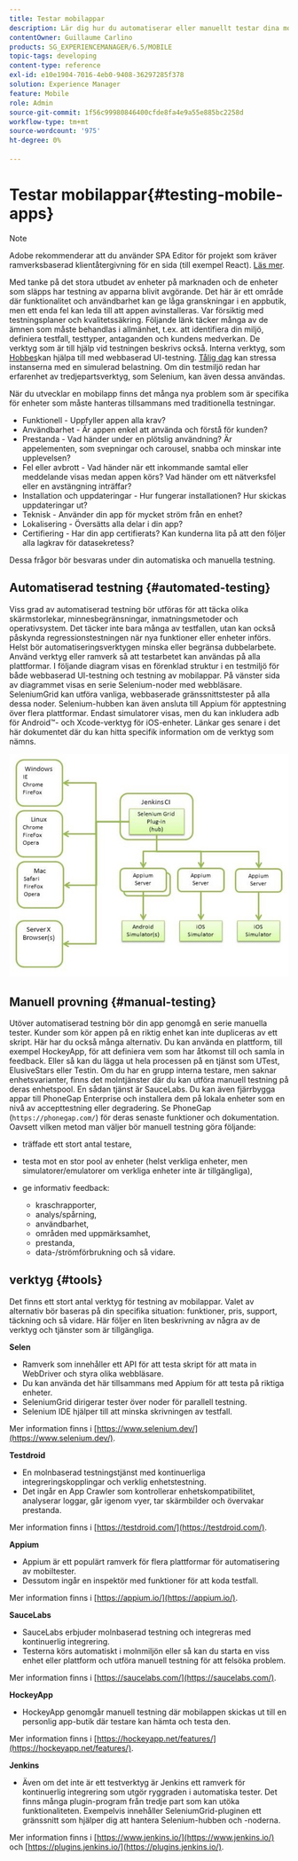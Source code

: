 ```yaml
---
title: Testar mobilappar
description: Lär dig hur du automatiserar eller manuellt testar dina mobilappar med olika verktyg.
contentOwner: Guillaume Carlino
products: SG_EXPERIENCEMANAGER/6.5/MOBILE
topic-tags: developing
content-type: reference
exl-id: e10e1904-7016-4eb0-9408-36297285f378
solution: Experience Manager
feature: Mobile
role: Admin
source-git-commit: 1f56c99980846400cfde8fa4e9a55e885bc2258d
workflow-type: tm+mt
source-wordcount: '975'
ht-degree: 0%

---
```


# Testar mobilappar{#testing-mobile-apps}

>[!NOTE]
>
>Adobe rekommenderar att du använder SPA Editor för projekt som kräver ramverksbaserad klientåtergivning för en sida (till exempel React). [Läs mer](/help/sites-developing/spa-overview.md).

Med tanke på det stora utbudet av enheter på marknaden och de enheter som släpps har testning av apparna blivit avgörande. Det här är ett område där funktionalitet och användbarhet kan ge låga granskningar i en appbutik, men ett enda fel kan leda till att appen avinstalleras. Var försiktig med testningsplaner och kvalitetssäkring. Följande länk täcker många av de ämnen som måste behandlas i allmänhet, t.ex. att identifiera din miljö, definiera testfall, testtyper, antaganden och kundens medverkan. De verktyg som är till hjälp vid testningen beskrivs också. Interna verktyg, som [Hobbes](/help/sites-developing/hobbes.md)kan hjälpa till med webbaserad UI-testning. [Tålig dag](/help/sites-developing/tough-day.md) kan stressa instanserna med en simulerad belastning. Om din testmiljö redan har erfarenhet av tredjepartsverktyg, som Selenium, kan även dessa användas.

När du utvecklar en mobilapp finns det många nya problem som är specifika för enheter som måste hanteras tillsammans med traditionella testningar.

* Funktionell - Uppfyller appen alla krav?
* Användbarhet - Är appen enkel att använda och förstå för kunden?
* Prestanda - Vad händer under en plötslig användning? Är appelementen, som svepningar och carousel, snabba och minskar inte upplevelsen?
* Fel eller avbrott - Vad händer när ett inkommande samtal eller meddelande visas medan appen körs? Vad händer om ett nätverksfel eller en avstängning inträffar?
* Installation och uppdateringar - Hur fungerar installationen? Hur skickas uppdateringar ut?
* Teknisk - Använder din app för mycket ström från en enhet?
* Lokalisering - Översätts alla delar i din app?
* Certifiering - Har din app certifierats? Kan kunderna lita på att den följer alla lagkrav för datasekretess?

Dessa frågor bör besvaras under din automatiska och manuella testning.

## Automatiserad testning {#automated-testing}

Viss grad av automatiserad testning bör utföras för att täcka olika skärmstorlekar, minnesbegränsningar, inmatningsmetoder och operativsystem. Det täcker inte bara många av testfallen, utan kan också påskynda regressionstestningen när nya funktioner eller enheter införs. Helst bör automatiseringsverktygen minska eller begränsa dubbelarbete. Använd verktyg eller ramverk så att testarbetet kan användas på alla plattformar. I följande diagram visas en förenklad struktur i en testmiljö för både webbaserad UI-testning och testning av mobilappar. På vänster sida av diagrammet visas en serie Selenium-noder med webbläsare. SeleniumGrid kan utföra vanliga, webbaserade gränssnittstester på alla dessa noder. Selenium-hubben kan även ansluta till Appium för apptestning över flera plattformar. Endast simulatorer visas, men du kan inkludera adb för Android™- och Xcode-verktyg för iOS-enheter. Länkar ges senare i det här dokumentet där du kan hitta specifik information om de verktyg som nämns.

![chlimage_1](assets/chlimage_1.jpeg)

## Manuell provning {#manual-testing}

Utöver automatiserad testning bör din app genomgå en serie manuella tester. Kunder som kör appen på en riktig enhet kan inte dupliceras av ett skript. Här har du också många alternativ. Du kan använda en plattform, till exempel HockeyApp, för att definiera vem som har åtkomst till och samla in feedback. Eller så kan du lägga ut hela processen på en tjänst som UTest, ElusiveStars eller Testin. Om du har en grupp interna testare, men saknar enhetsvarianter, finns det molntjänster där du kan utföra manuell testning på deras enhetspool. En sådan tjänst är SauceLabs. Du kan även fjärrbygga appar till PhoneGap Enterprise och installera dem på lokala enheter som en nivå av accepttestning eller degradering. Se PhoneGap (`https://phonegap.com/`) för deras senaste funktioner och dokumentation. Oavsett vilken metod man väljer bör manuell testning göra följande:

* träffade ett stort antal testare,
* testa mot en stor pool av enheter (helst verkliga enheter, men simulatorer/emulatorer om verkliga enheter inte är tillgängliga),
* ge informativ feedback:

   * kraschrapporter,
   * analys/spårning,
   * användbarhet,
   * områden med uppmärksamhet,
   * prestanda,
   * data-/strömförbrukning och så vidare.

## verktyg {#tools}

Det finns ett stort antal verktyg för testning av mobilappar. Valet av alternativ bör baseras på din specifika situation: funktioner, pris, support, täckning och så vidare. Här följer en liten beskrivning av några av de verktyg och tjänster som är tillgängliga.

**Selen**

* Ramverk som innehåller ett API för att testa skript för att mata in WebDriver och styra olika webbläsare.
* Du kan använda det här tillsammans med Appium för att testa på riktiga enheter.
* SeleniumGrid dirigerar tester över noder för parallell testning.
* Selenium IDE hjälper till att minska skrivningen av testfall.

Mer information finns i [https://www.selenium.dev/](https://www.selenium.dev/).

**Testdroid**

* En molnbaserad testningstjänst med kontinuerliga integreringskopplingar och verklig enhetstestning.
* Det ingår en App Crawler som kontrollerar enhetskompatibilitet, analyserar loggar, går igenom vyer, tar skärmbilder och övervakar prestanda.

Mer information finns i [https://testdroid.com/](https://testdroid.com/).

**Appium**

* Appium är ett populärt ramverk för flera plattformar för automatisering av mobiltester.
* Dessutom ingår en inspektör med funktioner för att koda testfall.

Mer information finns i [https://appium.io/](https://appium.io/).

**SauceLabs**

* SauceLabs erbjuder molnbaserad testning och integreras med kontinuerlig integrering.
* Testerna körs automatiskt i molnmiljön eller så kan du starta en viss enhet eller plattform och utföra manuell testning för att felsöka problem.

Mer information finns i [https://saucelabs.com/](https://saucelabs.com/).

<!-- **AppTestNow**

* An outsourcing service that tests your mobile apps.
* Included is a large pool of devices and offers a wide range of types of testing: performance, quality, functional, certification, localization, data consumption, and so on.

For more information, see [https://apptestnow.com/](https://apptestnow.com/). -->

**HockeyApp**

* HockeyApp genomgår manuell testning där mobilappen skickas ut till en personlig app-butik där testare kan hämta och testa den.

Mer information finns i [https://hockeyapp.net/features/](https://hockeyapp.net/features/).

**Jenkins**

* Även om det inte är ett testverktyg är Jenkins ett ramverk för kontinuerlig integrering som utgör ryggraden i automatiska tester. Det finns många plugin-program från tredje part som kan utöka funktionaliteten. Exempelvis innehåller SeleniumGrid-pluginen ett gränssnitt som hjälper dig att hantera Selenium-hubben och -noderna.

Mer information finns i [https://www.jenkins.io/](https://www.jenkins.io/) och [https://plugins.jenkins.io/](https://plugins.jenkins.io/).
